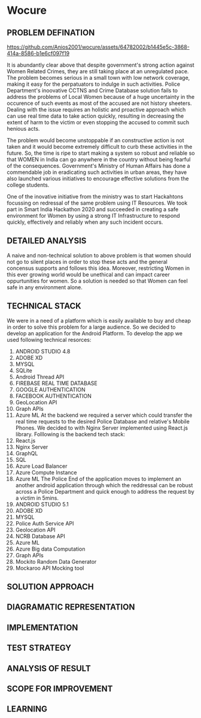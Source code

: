 # Wocure
## PROBLEM DEFINATION
https://github.com/Anios2001/wocure/assets/64782002/b1445e5c-3868-414a-8586-b1e6cf097f19

It is abundantly clear above that despite government's strong action against Women Related Crimes, they are still taking place at an unregulated pace. The problem becomes serious in a small town with low network coverage, making it easy for the perpatuators to indulge in such activities. Police Department's inoovative CCTNS and Crime Database solution fails to address the problems of Local Women because of a huge uncertainty in the occurence of such events as most of the accused are not history sheeters. Dealing with the issue requires an holistic and proactive approach which can use real time data to take action quickly, resulting in decreasing the extent of harm to the victim or even stopping the accused to commit such henious acts.

The problem would become unstoppable if an constructive action is not taken and it would become extremely difficult to curb these activities in the future. So, the time is ripe to start making a system so robust and reliable so that WOMEN in India can go anywhere in the country without being fearful of the consequences. Government's Ministry of Human Affairs has done a commendable job in eradicating such activities in urban areas, they have also launched various initiatives to encourage effective solutions from the college students.

One of the inovative initiative from the ministry was to start Hackahtons focussing on redressal of the same problem using IT Resources. We took part in Smart India Hackathon 2020 and succeeded in creating a safe environment for Women by using a strong IT Infrastructure to respond quickly, effectively and reliably when any such incident occurs.

## DETAILED ANALYSIS
A naive and non-technical solution to above problem is that women should not go to silent places in order to stop these acts and the general concensus supports and follows this idea. Moreover, restricting Women in this ever growing world would be unethical and can impact career oppurtunities for women. So a solution is needed so that Women can feel safe in any environment alone.
## TECHNICAL STACK
We were in a need of a platform which is easily available to buy and cheap in order to solve this problem for a large audience. So we decided to develop an application for the Android Platform. To develop the app we used following technical resorces:
1. ANDROID STUDIO 4.8
2. ADOBE XD
3. MYSQL
4. SQLite
5. Android Thread API
6. FIREBASE REAL TIME DATABASE
7. GOOGLE AUTHENTICATION
8. FACEBOOK AUTHENTICATION
9. GeoLocation API
10. Graph APIs
11. Azure ML
At the backend we required a server which could transfer the real time requests to the desired Police Database and relative's Mobile Phones. We decided to with Nginx Server implemented using React.js library. Folllowing is the backend tech stack:
1. React.js
2. Nginx Server
3. GraphQL
4. SQL
5. Azure Load Balancer
6. Azure Compute Instance
7. Azure ML
The Police End of the application moves to implement an another android application through which the reddressal can be robust across a Police Department and quick enough to address the request by a victim in 5mins.
1. ANDROID STUDIO 5.1
2. ADOBE XD
3. MYSQL
4. Police Auth Service API
5. Geolocation API
6. NCRB Database API
7. Azure ML
8. Azure Big data Computation
9. Graph APIs
10. Mockito Random Data Generator
11. Mockaroo API Mocking tool
## SOLUTION APPROACH
## DIAGRAMATIC REPRESENTATION
## IMPLEMENTATION
## TEST STRATEGY
## ANALYSIS OF RESULT
## SCOPE FOR IMPROVEMENT
## LEARNING

